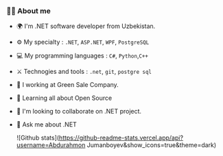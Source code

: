 ### 👨‍💻 About me

- 🌍 I'm .NET software developer from Uzbekistan.
- ⚙️ My specialty : `.NET`, `ASP.NET`, `WPF`, `PostgreSQL`
- 💻 My programming languages : `C#`, `Python`,`C++`
- ⚔️ Technogies and tools : `.net`, `git`, `postgre sql`
- 🔭 I working at Green Sale Company.
- 🌱 Learning all about Open Source
- 👯 I'm looking to collaborate on .NET project.
- 💬 Ask me about .NET


  ![Github stats](https://github-readme-stats.vercel.app/api?username=Abdurahmon Jumanboyev&show_icons=true&theme=dark)
<!--
**jumanboyev/jumanboyev** is a ✨ _special_ ✨ repository because its `README.md` (this file) appears on your GitHub profile.

Here are some ideas to get you started:

- 🔭 I’m currently working on ...
- 🌱 I’m currently learning ...
- 👯 I’m looking to collaborate on ...
- 🤔 I’m looking for help with ...
- 💬 Ask me about ...
- 📫 How to reach me: ...
- 😄 Pronouns: ...
- ⚡ Fun fact: ...
-->
